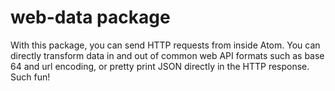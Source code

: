 # web-data package

With this package, you can send HTTP requests from inside Atom. You can
directly transform data in and out of common web API formats such as base 64
and url encoding, or pretty print JSON directly in the HTTP response.
Such fun!
